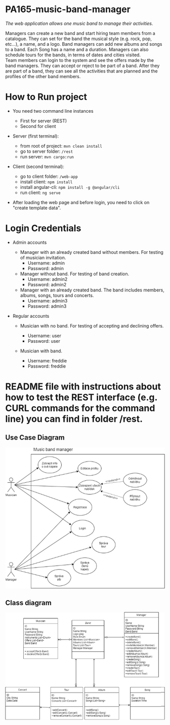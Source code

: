 # PA165-music-band-manager
*The web application allows one music band to manage their activities.*

Managers can create a new band and start hiring team members from a catalogue. They can set for the band the musical style (e.g. rock, pop, etc…), a name, and a logo. Band managers can add new albums and songs to a band. Each Song has a name and a duration. Managers can also schedule tours for the bands, in terms of dates and cities visited.\
Team members can login to the system and see the offers made by the band managers. They can accept or reject to be part of a band. After they are part of a band, they can see all the activities that are planned and the profiles of the other band members.

# How to Run project

* You need two command line instances 
    * First for server (REST)
    * Second for client

* Server (first terminal):
    * from root of project: `mvn clean install`
    * go to server folder: `/rest`
    * run server: `mvn cargo:run`
    
 * Client (second terminal):
     * go to client folder: `/web-app`
     * install client: `npm install`
     * install angular-cli: `npm install -g @angular/cli`
     * run client: `ng serve`
     
 * After loading the web page and before login, you need to click on "create template data".

# Login Credentials 
* Admin accounts
    * Manager with an already created band without members. For testing of musician invitation.
        * Username: admin
        * Password: admin
    * Manager without band. For testing of band creation.
        * Username: admin2
        * Password: admin2
    * Manager with an already created band. The band includes members, albums, songs, tours and concerts.
        * Username: admin3
        * Password: admin3

* Regular accounts
    * Musician with no band. For testing of accepting and declining offers.
        * Username: user
        * Password: user
    
    * Musician with band. 
        * Username: freddie
        * Password: freddie
        
# README file with instructions about how to test the REST interface (e.g. CURL commands for the command line) you can find in folder /rest.

## Use Case Diagram

![](diagrams/UseCaseDiagram.jpg)

## Class diagram

![](diagrams/ClassDiagram.jpg)
